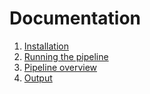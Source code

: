 # Documentation

1. [Installation](installation.md)
2. [Running the pipeline](running.md)
3. [Pipeline overview](overview.md)
4. [Output](output.md)